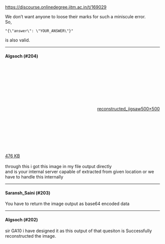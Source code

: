 https://discourse.onlinedegree.iitm.ac.in/t/169029

We don’t want anyone to loose their marks for such a miniscule error.<br/>
So,</p>
<pre data-code-wrap="python"><code class="lang-python">"{\"answer\": \"YOUR_ANSWER\"}"
</code></pre>
<p>is also valid.</p><hr>

<h4>Algsoch (#204)</h4>
<p><div class="lightbox-wrapper"><a class="lightbox" data-download-href="/uploads/short-url/rIT1m8PS7ywoQpPz3htun7QnVI9.png?dl=1" href="https://europe1.discourse-cdn.com/flex013/uploads/iitm/original/3X/c/2/c24da9c6f92ce75b74b1bfada887edbf2335fafd.png" rel="noopener nofollow ugc" title="reconstructed_jigsaw"><div class="meta"><svg aria-hidden="true" class="fa d-icon d-icon-far-image svg-icon"><use href="#far-image"></use></svg><span class="filename">reconstructed_jigsaw</span><span class="informations">500×500 476 KB</span><svg aria-hidden="true" class="fa d-icon d-icon-discourse-expand svg-icon"><use href="#discourse-expand"></use></svg></div></a></div><br/>
through this i got this image in my file output directly<br/>
and is your internal server capable of extracted from given location or we have to handle this internally</p><hr>

<h4>Saransh_Saini (#203)</h4>
<p>You have to return the image output as base64 encoded data</p><hr>

<h4>Algsoch (#202)</h4>
<p>sir GA10 i have designed it as this output of that quesiton is Successfully reconstructed the image.